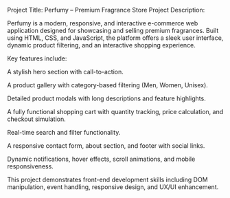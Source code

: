 Project Title: Perfumy – Premium Fragrance Store
Project Description:

Perfumy is a modern, responsive, and interactive e-commerce web application designed for showcasing and selling premium fragrances. Built using HTML, CSS, and JavaScript, the platform offers a sleek user interface, dynamic product filtering, and an interactive shopping experience.

Key features include:

A stylish hero section with call-to-action.

A product gallery with category-based filtering (Men, Women, Unisex).

Detailed product modals with long descriptions and feature highlights.

A fully functional shopping cart with quantity tracking, price calculation, and checkout simulation.

Real-time search and filter functionality.

A responsive contact form, about section, and footer with social links.

Dynamic notifications, hover effects, scroll animations, and mobile responsiveness.

This project demonstrates front-end development skills including DOM manipulation, event handling, responsive design, and UX/UI enhancement.

